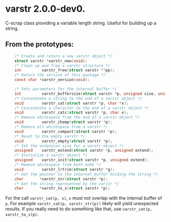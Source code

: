 # varstr 2.0.0-dev0.

C-scrap class providing a variable length string. Useful for building up a
string.

## From the prototypes:

```c
    /* Create and return a new varstr object */
    struct varstr *varstr_new(void);
    /* Clean up and free a varstr structure */
    int         varstr_free(struct varstr **pp);
    /* Return the version of this package */
    const char *varstr_version(void);

    /* Sets parameters for the internal buffer */
    int         varstr_buffersize(struct varstr *p, unsigned size, unsigned extend);
    /* Concatenate a string to the end of a varstr object */
    void        varstr_cat(struct varstr *p, char *x);
    /* Concatenate a character to the end of a varstr object */
    void        varstr_catc(struct varstr *p, char x);
    /* Remove whitespace from the end of a varstr object */
    void        varstr_chomp(struct varstr *p);
    /* Remove all whitespace from a varstr */
    void        varstr_compact(struct varstr *p);
    /* Reset to the empty varstr */
    void        varstr_empty(struct varstr *p);
    /* Set the extension size for a varstr object */
    unsigned    varstr_extend(struct varstr *p, unsigned extend);
    /* Initialize a varstr object */
    unsigned    varstr_init(struct varstr *p, unsigned extend);
    /* Remove whitespace from both ends */
    void        varstr_lrtrim(struct varstr *g);
    /* Get the pointer to the internal buffer holding the string */
    char       *varstr_str(struct varstr *p);
    /* Get the string represented by the varstr */
    char       *varstr_to_s(struct varstr *p);
```

For the call `varstr_cat(p, x)`, `x` must not overlap with the internal buffer of
`p`. For example `varstr_cat(p, varstr_str(p))` likely will yield unexpected
results. If you really need to do something like that, use
`varstr_cat(p, varstr_to_s(p)`.
